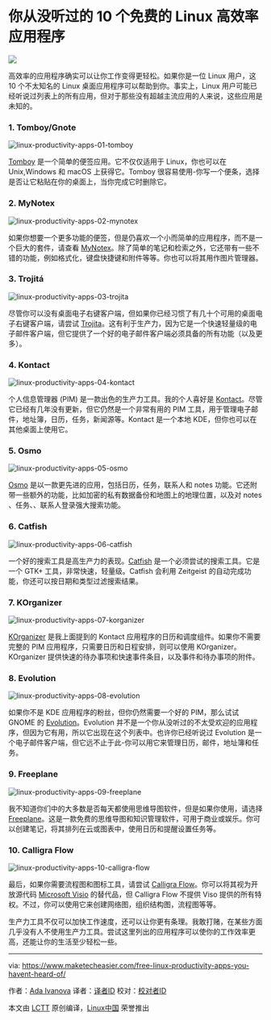 你从没听过的 10 个免费的 Linux 高效率应用程序
=====

![](https://www.maketecheasier.com/assets/uploads/2017/09/Linux-productivity-apps-00-Featured.jpg)

高效率的应用程序确实可以让你工作变得更轻松。如果你是一位 Linux 用户，这 10 个不太知名的 Linux 桌面应用程序可以帮助到你。事实上，Linux 用户可能已经听说过列表上的所有应用，但对于那些没有超越主流应用的人来说，这些应用是未知的。

### 1. Tomboy/Gnote

![linux-productivity-apps-01-tomboy][1]

[Tomboy][2] 是一个简单的便签应用。它不仅仅适用于 Linux，你也可以在 Unix,Windows 和 macOS 上获得它。Tomboy 很容易使用-你写一个便条，选择是否让它粘贴在你的桌面上，当你完成它时删除它。

### 2. MyNotex

![linux-productivity-apps-02-mynotex][3]

如果你想要一个更多功能的便签，但是仍喜欢一个小而简单的应用程序，而不是一个巨大的套件，请查看 [MyNotex][4]。除了简单的笔记和检索之外，它还带有一些不错的功能，例如格式化，键盘快捷键和附件等等。你也可以将其用作图片管理器。

### 3. Trojitá

![linux-productivity-apps-03-trojita][5]

尽管你可以没有桌面电子右键客户端，但如果你已经习惯了有几十个可用的桌面电子右键客户端，请尝试 [Trojita][6]。这有利于生产力，因为它是一个快速轻量级的电子邮件客户端，但它提供了一个好的电子邮件客户端必须具备的所有功能（以及更多）。

### 4. Kontact

![linux-productivity-apps-04-kontact][7]

个人信息管理器 (PIM) 是一款出色的生产力工具。我的个人喜好是 [Kontact][8]。尽管它已经有几年没有更新，但它仍然是一个非常有用的 PIM 工具，用于管理电子邮件，地址簿，日历，任务，新闻源等。Kontact 是一个本地 KDE，但你也可以在其他桌面上使用它。

### 5. Osmo

![linux-productivity-apps-05-osmo][9]

[Osmo][10] 是以一款更先进的应用，包括日历，任务，联系人和 notes 功能。它还附带一些额外的功能，比如加密的私有数据备份和地图上的地理位置，以及对 notes 、任务、、联系人登录强大搜索功能。

### 6. Catfish

![linux-productivity-apps-06-catfish][11]

一个好的搜索工具是高生产力的表现。[Catfish][12] 是一个必须尝试的搜索工具。它是一个 GTK+ 工具，非常快速，轻量级。Catfish 会利用 Zeitgeist 的自动完成功能，你还可以按日期和类型过滤搜索结果。

### 7. KOrganizer

![linux-productivity-apps-07-korganizer][13]

[KOrganizer][14] 是我上面提到的 Kontact 应用程序的日历和调度组件。如果你不需要完整的 PIM 应用程序，只需要日历和日程安排，则可以使用 KOrganizer。KOrganizer 提供快速的待办事项和快速事件条目，以及事件和待办事项的附件。

### 8. Evolution

![linux-productivity-apps-08-evolution][15]

如果你不是 KDE 应用程序的粉丝，但你仍然需要一个好的 PIM，那么试试 GNOME 的 [Evolution][16]。Evolution 并不是一个你从没听过的不太受欢迎的应用程序，但因为它有用，所以它出现在这个列表中。也许你已经听说过 Evolution 是一个电子邮件客户端，但它远不止于此-你可以用它来管理日历，邮件，地址簿和任务。

### 9. Freeplane

![linux-productivity-apps-09-freeplane][17]

我不知道你们中的大多数是否每天都使用思维导图软件，但是如果你使用，请选择 [Freeplane][18]。这是一款免费的思维导图和知识管理软件，可用于商业或娱乐。你可以创建笔记，将其排列在云或图表中，使用日历和提醒设置任务等。

### 10. Calligra Flow

![linux-productivity-apps-10-calligra-flow][19]

最后，如果你需要流程图和图标工具，请尝试 [Calligra Flow][20]。你可以将其视为开放源代码 [Microsoft Visio][21] 的替代品，但 Calligra Flow 不提供 Viso 提供的所有特权。不过，你可以使用它来创建网络图，组织结构图，流程图等等。

生产力工具不仅可以加快工作速度，还可以让你更有条理。我敢打赌，在某些方面几乎没有人不使用生产力工具。尝试这里列出的应用程序可以使你的工作效率更高，还能让你的生活至少轻松一些。

--------------------------------------------------------------------------------

via: https://www.maketecheasier.com/free-linux-productivity-apps-you-havent-heard-of/

作者：[Ada Ivanova][a]
译者：[译者ID](https://github.com/译者ID)
校对：[校对者ID](https://github.com/校对者ID)

本文由 [LCTT](https://github.com/LCTT/TranslateProject) 原创编译，[Linux中国](https://linux.cn/) 荣誉推出

[a]:https://www.maketecheasier.com/author/adaivanoff/
[1]:https://www.maketecheasier.com/assets/uploads/2017/09/Linux-productivity-apps-01-Tomboy.png (linux-productivity-apps-01-tomboy)
[2]:https://wiki.gnome.org/Apps/Tomboy
[3]:https://www.maketecheasier.com/assets/uploads/2017/09/Linux-productivity-apps-02-MyNotex.jpg (linux-productivity-apps-02-mynotex)
[4]:https://sites.google.com/site/mynotex/
[5]:https://www.maketecheasier.com/assets/uploads/2017/09/Linux-productivity-apps-03-Trojita.jpg (linux-productivity-apps-03-trojita)
[6]:http://trojita.flaska.net/
[7]:https://www.maketecheasier.com/assets/uploads/2017/09/Linux-productivity-apps-04-Kontact.jpg (linux-productivity-apps-04-kontact)
[8]:https://userbase.kde.org/Kontact
[9]:https://www.maketecheasier.com/assets/uploads/2017/09/Linux-productivity-apps-05-Osmo.jpg (linux-productivity-apps-05-osmo)
[10]:http://clayo.org/osmo/
[11]:https://www.maketecheasier.com/assets/uploads/2017/09/Linux-productivity-apps-06-Catfish.png (linux-productivity-apps-06-catfish)
[12]:http://www.twotoasts.de/index.php/catfish/
[13]:https://www.maketecheasier.com/assets/uploads/2017/09/Linux-productivity-apps-07-KOrganizer.jpg (linux-productivity-apps-07-korganizer)
[14]:https://userbase.kde.org/KOrganizer
[15]:https://www.maketecheasier.com/assets/uploads/2017/09/Linux-productivity-apps-08-Evolution.jpg (linux-productivity-apps-08-evolution)
[16]:https://help.gnome.org/users/evolution/3.22/intro-main-window.html.en
[17]:https://www.maketecheasier.com/assets/uploads/2017/09/Linux-productivity-apps-09-Freeplane.jpg (linux-productivity-apps-09-freeplane)
[18]:https://www.freeplane.org/wiki/index.php/Home
[19]:https://www.maketecheasier.com/assets/uploads/2017/09/Linux-productivity-apps-10-Calligra-Flow.jpg (linux-productivity-apps-10-calligra-flow)
[20]:https://www.calligra.org/flow/
[21]:https://www.maketecheasier.com/5-best-free-alternatives-to-microsoft-visio/
